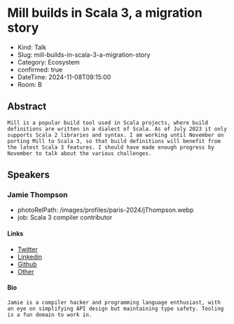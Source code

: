 # Mill builds in Scala 3, a migration story

- Kind: Talk
- Slug: mill-builds-in-scala-3-a-migration-story
- Category: Ecosystem
- confirmed: true
- DateTime: 2024-11-08T09:15:00
- Room: B

## Abstract

```
Mill is a popular build tool used in Scala projects, where build definitions are written in a dialect of Scala. As of July 2023 it only supports Scala 2 libraries and syntax. I am working until November on porting Mill to Scala 3, so that build definitions will benefit from the latest Scala 3 features. I should have made enough progress by November to talk about the various challenges.
```

## Speakers

### Jamie Thompson

- photoRelPath: /images/profiles/paris-2024/jThompson.webp
- job: Scala 3 compiler contributor

#### Links

- [Twitter](https://twitter.com/bishabosha)
- [Linkedin](https://www.linkedin.com/in/james-richard-thompson)
- [Github](https://github.com/bishabosha)
- [Other](https://bishabosha.github.io/about)

#### Bio

```
Jamie is a compiler hacker and programming language enthusiast, with an eye on simplifying API design but maintaining type safety. Tooling is a fun domain to work in.
```
